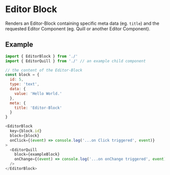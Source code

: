 # Editor Block

Renders an Editor-Block containing specific meta data (eg. `title`) and the
requested Editor Component (eg. Quill or another Editor Component).

## Example

```js
import { EditorBlock } from './'
import { EditorQuill } from './' // an example child component

// the content of the Editor-Block
const block = {
  id: 5,
  type: 'text',
  data: {
    value: 'Hello World.'
  },
  meta: {
    title: 'Editor-Block'
  }
}

<EditorBlock
  key={block.id}
  block={block}
  onClick={(event) => console.log('...on Click triggered', event)}
>
  <EditorQuill
    block={exampleBlock}
    onChange={(event) => console.log('...on onChange triggered', event)} // change contains the updated component data
  />
</EditorBlock>

```
